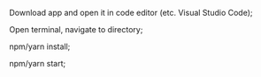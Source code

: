 Download app and open it in code editor (etc. Visual Studio Code);

Open terminal, navigate to directory;

npm/yarn install;

npm/yarn start;

